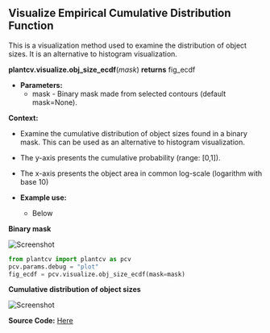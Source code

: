 ## Visualize Empirical Cumulative Distribution Function

This is a visualization method used to examine the distribution of object sizes. It is an alternative to histogram 
visualization.

**plantcv.visualize.obj_size_ecdf**(*mask*)
**returns** fig_ecdf

- **Parameters:**
    - mask - Binary mask made from selected contours (default mask=None).
    
**Context:**
- Examine the cumulative distribution of object sizes found in a binary mask. This can be used as an alternative 
  to histogram visualization.
- The y-axis presents the cumulative probability (range: [0,1]).  
- The x-axis presents the object area in common log-scale (logarithm with base 10)

- **Example use:**
    - Below
    
**Binary mask**

![Screenshot](img/documentation_images/visualize_obj_size_ecdf/mask.png)

```python
from plantcv import plantcv as pcv
pcv.params.debug = "plot"
fig_ecdf = pcv.visualize.obj_size_ecdf(mask=mask)
```

**Cumulative distribution of object sizes**

![Screenshot](img/documentation_images/visualize_obj_size_ecdf/ecdf_obj_size.png)

**Source Code:** [Here](https://github.com/danforthcenter/plantcv/blob/main/plantcv/plantcv/visualize/obj_size_ecdf.py)
